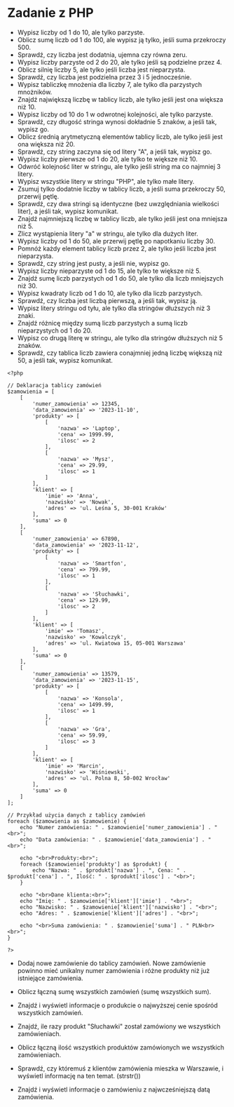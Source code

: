 # Zadanie z  PHP

- Wypisz liczby od 1 do 10, ale tylko parzyste.
- Oblicz sumę liczb od 1 do 100, ale wypisz ją tylko, jeśli suma przekroczy 500.
- Sprawdź, czy liczba jest dodatnia, ujemna czy równa zeru.
- Wypisz liczby parzyste od 2 do 20, ale tylko jeśli są podzielne przez 4.
- Oblicz silnię liczby 5, ale tylko jeśli liczba jest nieparzysta.
- Sprawdź, czy liczba jest podzielna przez 3 i 5 jednocześnie.
- Wypisz tabliczkę mnożenia dla liczby 7, ale tylko dla parzystych mnożników.
- Znajdź największą liczbę w tablicy liczb, ale tylko jeśli jest ona większa niż 10.
- Wypisz liczby od 10 do 1 w odwrotnej kolejności, ale tylko parzyste.
- Sprawdź, czy długość stringa wynosi dokładnie 5 znaków, a jeśli tak, wypisz go.
- Oblicz średnią arytmetyczną elementów tablicy liczb, ale tylko jeśli jest ona większa niż 20.
- Sprawdź, czy string zaczyna się od litery "A", a jeśli tak, wypisz go.
- Wypisz liczby pierwsze od 1 do 20, ale tylko te większe niż 10.
- Odwróć kolejność liter w stringu, ale tylko jeśli string ma co najmniej 3 litery.
- Wypisz wszystkie litery w stringu "PHP", ale tylko małe litery.
- Zsumuj tylko dodatnie liczby w tablicy liczb, a jeśli suma przekroczy 50, przerwij pętlę.
- Sprawdź, czy dwa stringi są identyczne (bez uwzględniania wielkości liter), a jeśli tak, wypisz komunikat.
- Znajdź najmniejszą liczbę w tablicy liczb, ale tylko jeśli jest ona mniejsza niż 5.
- Zlicz wystąpienia litery "a" w stringu, ale tylko dla dużych liter.
- Wypisz liczby od 1 do 50, ale przerwij pętlę po napotkaniu liczby 30.
- Pomnóż każdy element tablicy liczb przez 2, ale tylko jeśli liczba jest nieparzysta.
- Sprawdź, czy string jest pusty, a jeśli nie, wypisz go.
- Wypisz liczby nieparzyste od 1 do 15, ale tylko te większe niż 5.
- Znajdź sumę liczb parzystych od 1 do 50, ale tylko dla liczb mniejszych niż 30.
- Wypisz kwadraty liczb od 1 do 10, ale tylko dla liczb parzystych.
- Sprawdź, czy liczba jest liczbą pierwszą, a jeśli tak, wypisz ją.
- Wypisz litery stringu od tyłu, ale tylko dla stringów dłuższych niż 3 znaki.
- Znajdź różnicę między sumą liczb parzystych a sumą liczb nieparzystych od 1 do 20.
- Wypisz co drugą literę w stringu, ale tylko dla stringów dłuższych niż 5 znaków.
- Sprawdź, czy tablica liczb zawiera conajmniej jedną liczbę większą niż 50, a jeśli tak, wypisz komunikat.

```
<?php

// Deklaracja tablicy zamówień
$zamowienia = [
    [
        'numer_zamowienia' => 12345,
        'data_zamowienia' => '2023-11-10',
        'produkty' => [
            [
                'nazwa' => 'Laptop',
                'cena' => 1999.99,
                'ilosc' => 2
            ],
            [
                'nazwa' => 'Mysz',
                'cena' => 29.99,
                'ilosc' => 1
            ]
        ],
        'klient' => [
            'imie' => 'Anna',
            'nazwisko' => 'Nowak',
            'adres' => 'ul. Leśna 5, 30-001 Kraków'
        ],
        'suma' => 0
    ],
    [
        'numer_zamowienia' => 67890,
        'data_zamowienia' => '2023-11-12',
        'produkty' => [
            [
                'nazwa' => 'Smartfon',
                'cena' => 799.99,
                'ilosc' => 1
            ],
            [
                'nazwa' => 'Słuchawki',
                'cena' => 129.99,
                'ilosc' => 2
            ]
        ],
        'klient' => [
            'imie' => 'Tomasz',
            'nazwisko' => 'Kowalczyk',
            'adres' => 'ul. Kwiatowa 15, 05-001 Warszawa'
        ],
        'suma' => 0
    ],
    [
        'numer_zamowienia' => 13579,
        'data_zamowienia' => '2023-11-15',
        'produkty' => [
            [
                'nazwa' => 'Konsola',
                'cena' => 1499.99,
                'ilosc' => 1
            ],
            [
                'nazwa' => 'Gra',
                'cena' => 59.99,
                'ilosc' => 3
            ]
        ],
        'klient' => [
            'imie' => 'Marcin',
            'nazwisko' => 'Wiśniewski',
            'adres' => 'ul. Polna 8, 50-002 Wrocław'
        ],
        'suma' => 0
    ]
];

// Przykład użycia danych z tablicy zamówień
foreach ($zamowienia as $zamowienie) {
    echo "Numer zamówienia: " . $zamowienie['numer_zamowienia'] . "<br>";
    echo "Data zamówienia: " . $zamowienie['data_zamowienia'] . "<br>";

    echo "<br>Produkty:<br>";
    foreach ($zamowienie['produkty'] as $produkt) {
        echo "Nazwa: " . $produkt['nazwa'] . ", Cena: " . $produkt['cena'] . ", Ilość: " . $produkt['ilosc'] . "<br>";
    }

    echo "<br>Dane klienta:<br>";
    echo "Imię: " . $zamowienie['klient']['imie'] . "<br>";
    echo "Nazwisko: " . $zamowienie['klient']['nazwisko'] . "<br>";
    echo "Adres: " . $zamowienie['klient']['adres'] . "<br>";

    echo "<br>Suma zamówienia: " . $zamowienie['suma'] . " PLN<br><br>";
}

?>
```
- Dodaj nowe zamówienie do tablicy zamówień. Nowe zamówienie powinno mieć unikalny numer zamówienia i różne produkty niż już istniejące zamówienia.

- Oblicz łączną sumę wszystkich zamówień (sumę wszystkich sum).

- Znajdź i wyświetl informacje o produkcie o najwyższej cenie spośród wszystkich zamówień.

- Znajdź, ile razy produkt "Słuchawki" został zamówiony we wszystkich zamówieniach.

- Oblicz łączną ilość wszystkich produktów zamówionych we wszystkich zamówieniach.

- Sprawdź, czy któremuś z klientów zamówienia mieszka w Warszawie, i wyświetl informację na ten temat. (strstr())

- Znajdź i wyświetl informacje o zamówieniu z najwcześniejszą datą zamówienia.






